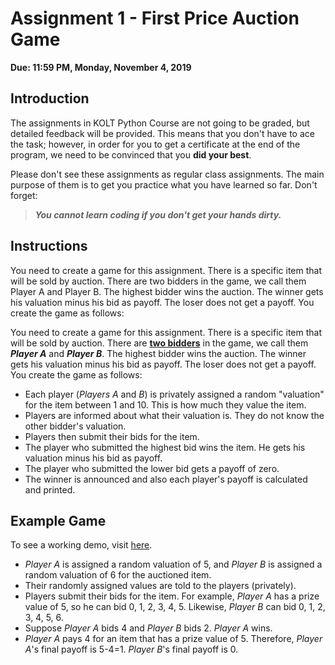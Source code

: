 # Assignment 1 - First Price Auction Game

**Due: 11:59 PM, Monday, November 4, 2019**

## Introduction

The assignments in KOLT Python Course are not going to be graded, but detailed feedback will be provided. This means that you don't have to ace the task; however, in order for you to get a certificate at the end of the program, we need to be convinced that you **did your best**.

Please don't see these assignments as regular class assignments. The main purpose of them is to get you practice what you have learned so far. Don't forget:

> **_You cannot learn coding if you don't get your hands dirty._**

## Instructions

You need to create a game for this assignment. There is a specific item that will be sold by auction. There are two bidders in the game, we call them Player A and Player B. The highest bidder wins the auction. The winner gets his valuation minus his bid as payoff. The loser does not get a payoff. You create the game as follows:

You need to create a game for this assignment. There is a specific item that will be sold by auction. There are <ins>**two bidders**</ins> in the game, we call them **_Player A_** and **_Player B_**. The highest bidder wins the auction. The winner gets his valuation minus his bid as payoff. The loser does not get a payoff. You create the game as follows:

- Each player (_Players A_ and _B_) is privately assigned a random "valuation" for the item between 1 and 10. This is how much they value the item.
- Players are informed about what their valuation is. They do not know the other bidder's valuation.
- Players then submit their bids for the item.
- The player who submitted the highest bid wins the item. He gets his valuation minus his bid as payoff.
- The player who submitted the lower bid gets a payoff of zero.
- The winner is announced and also each player's payoff is calculated and printed.

## Example Game

To see a working demo, visit [here](https://koltpython.github.io/assignments/demo/mayonnaise).

- _Player A_ is assigned a random valuation of 5, and _Player B_ is assigned a random valuation of 6 for the auctioned item.
- Their randomly assigned values are told to the players (privately).
- Players submit their bids for the item. For example, _Player A_ has a prize value of 5, so he can bid 0, 1, 2, 3, 4, 5. Likewise, _Player B_ can bid 0, 1, 2, 3, 4, 5, 6.
- Suppose _Player A_ bids 4 and _Player B_ bids 2. _Player A_ wins.
- _Player A_ pays 4 for an item that has a prize value of 5. Therefore, _Player A_'s final payoff is 5-4=1. _Player B_'s final payoff is 0.
